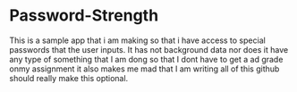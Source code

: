 # Password-Strength
This is a sample app that i am making so that i have access to special passwords that the user inputs. It has not background data nor does it have any type of something that I am dong so  that I dont have to get a ad grade onmy assignment it also makes me mad that I am writing all of this github should really make this optional.
